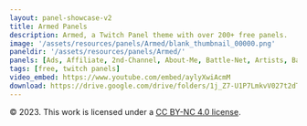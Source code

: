 ```yaml
---
layout: panel-showcase-v2 
title: Armed Panels 
description: Armed, a Twitch Panel theme with over 200+ free panels. 
image: '/assets/resources/panels/Armed/blank_thumbnail_00000.png'
paneldir: '/assets/resources/panels/Armed/'
panels: [Ads, Affiliate, 2nd-Channel, About-Me, Battle-Net, Artists, Background, ArtStation, Birthday, BTTV, Calendar, Blog, Charity, Chat-Rules, Clips, Channel-Points, Emotes, Fanmail, Donate, Editor, Friends, Games, Gear, FAQ, Hardware, Hive, Hall-of-Fame, Hall-of-Shame, Ko-Fi, Languages, Leaderboard, Links, Music, Mastadon, Merch, Mods, New-Channel, P.O, Partners, My-Shop, Sponsorships, Subscribe, Support, TikTok, Perks, Playlist, Pronouns, Rules]
tags: [free, twitch panels]
video_embed: https://www.youtube.com/embed/aylyXwiAcmM
download: https://drive.google.com/drive/folders/1j_Z7-U1P7LmkvV027t2dTuvtTLBoilcb?usp=share_link
---
```


© 2023. This work is licensed under a [CC BY-NC 4.0 license](https://creativecommons.org/licenses/by-nc/4.0/).